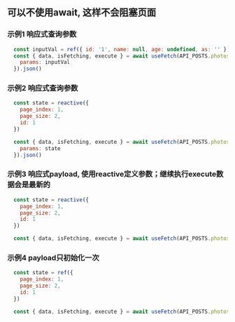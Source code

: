 ## 可以不使用await, 这样不会阻塞页面

### 示例1 响应式查询参数
```js
  const inputVal = ref({ id: '1', name: null, age: undefined, as: '' })
  const { data, isFetching, execute } = await useFetch(API_POSTS.photos, {
    params: inputVal
  }).json()
```


### 示例2 响应式查询参数
```js
  const state = reactive({
    page_index: 1,
    page_size: 2,
    id: 1
  })

  const { data, isFetching, execute } = await useFetch(API_POSTS.photos, {
    params: state
  }).json()
```

### 示例3 响应式payload, 使用reactive定义参数；继续执行execute数据会是最新的
```js
  const state = reactive({
    page_index: 1,
    page_size: 2,
    id: 1
  })

  const { data, isFetching, execute } = await useFetch(API_POSTS.photos).post(state).json()
```

### 示例4 payload只初始化一次
```js
  const state = ref({
    page_index: 1,
    page_size: 2,
    id: 1
  })

  const { data, isFetching, execute } = await useFetch(API_POSTS.photos).post({ ...state.value }).json()
```
